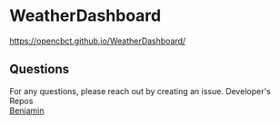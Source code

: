 # WeatherDashboard
https://opencbct.github.io/WeatherDashboard/
## Questions
For any questions, please reach out by creating an issue.
Developer's Repos  
[Benjamin](http://github.com/opencbct)